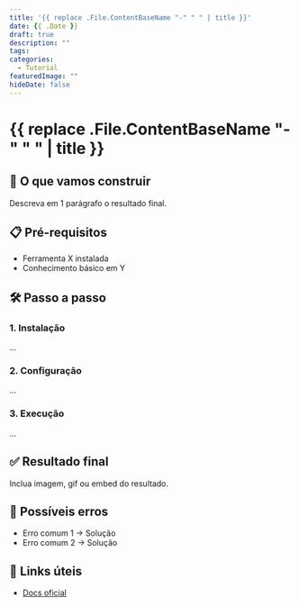 ```yaml
---
title: '{{ replace .File.ContentBaseName "-" " " | title }}'
date: {{ .Date }}
draft: true
description: ""
tags:
categories:
  - Tutorial
featuredImage: ""
hideDate: false
---
```


# {{ replace .File.ContentBaseName "-" " " | title }}

## 🎯 O que vamos construir

Descreva em 1 parágrafo o resultado final.

## 📋 Pré-requisitos

- Ferramenta X instalada
- Conhecimento básico em Y

## 🛠️ Passo a passo

### 1. Instalação

...

### 2. Configuração

...

### 3. Execução

...

## ✅ Resultado final

Inclua imagem, gif ou embed do resultado.

## 🧩 Possíveis erros

- Erro comum 1 → Solução
- Erro comum 2 → Solução

## 🔗 Links úteis

- [Docs oficial]()
